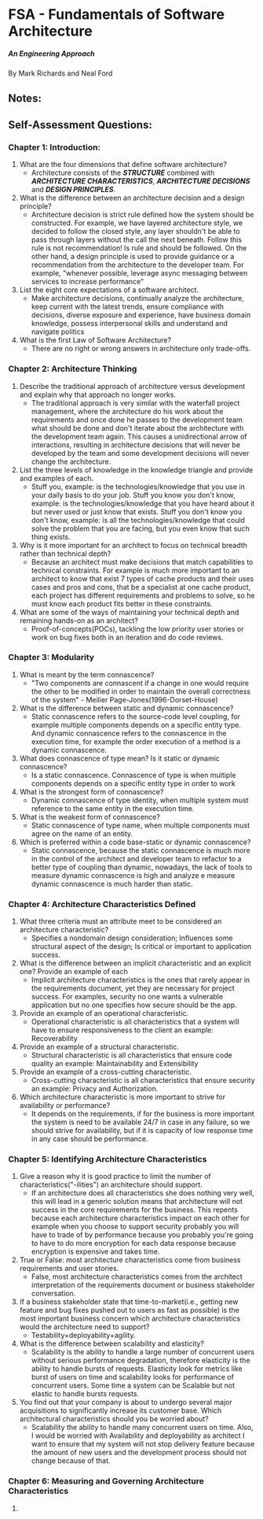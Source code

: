 # FSA - Fundamentals of Software Architecture 
##### An Engineering Approach

By Mark Richards and Neal Ford

## Notes:

## Self-Assessment Questions:

### Chapter 1: Introduction:
1. What are the four dimensions that define software architecture?
    - Architecture consists of the ***STRUCTURE*** combined with ***ARCHITECTURE CHARACTERISTICS***, ***ARCHITECTURE DECISIONS*** and ***DESIGN PRINCIPLES***.
2. What is the difference between an architecture decision and a design principle?
    - Architecture decision is strict rule defined how the system should be constructed. For example, we have layered architecture style, we decided to follow the closed style, any layer shouldn't be able to pass through layers without the call the next beneath. Follow this rule is not recommendation! Is rule and should be followed. On the other hand, a design principle is used to provide guidance or a recommendation from the architecture to the developer team. For example, "whenever possible, leverage async messaging between services to increase performance"
3. List the eight core expectations of a software architect.
    - Make architecture decisions, continually analyze the architecture, keep current with the latest trends, ensure compliance with decisions, diverse exposure and experience, have business domain knowledge, possess interpersonal skills and understand and navigate politics
4. What is the first Law of Software Architecture?
    - There are no right or wrong answers in architecture only trade-offs.
### Chapter 2: Architecture Thinking
1. Describe the traditional approach of architecture versus development and explain why that approach no longer works.
    - The traditional approach is very similar with the waterfall project management, where the architecture do his work about the requirements and once done he passes to the development team what should be done and don't iterate about the architecture with the development team again. This causes a unidirectional arrow of interactions, resulting in architecture decisions that will never be developed by the team and some development decisions will never change the architecture.
2. List the three levels of knowledge in the knowledge triangle and provide and examples of each.
    - Stuff you, example: is the technologies/knowledge that you use in your daily basis to do your job. Stuff you know you don't know, example: is the technologies/knowledge that you have heard about it but never used or just know that exists. Stuff you don't know you don't know, example: is all the technologies/knowledge that could solve the problem that you are facing, but you even know that such thing exists.
3. Why is it more important for an architect to focus on technical breadth rather than technical depth?
    - Because an architect must make decisions that match capabilities to technical constraints. For example is much more important to an architect to know that exist 7 types of cache products and their uses cases and pros and cons, that be a specialist at one cache product, each project has different requirements and problems to solve, so he must know each product fits better in these constraints.
4. What are some of the ways of maintaining your technical depth and remaining hands-on as an architect?
    - Proof-of-concepts(POCs), tackling the low priority user stories or work on bug fixes both in an iteration and do code reviews.
### Chapter 3: Modularity
1. What is meant by the term connascence?
    - "Two components are connascent if a change in one would require the other to be modified in order to maintain the overall correctness of the system" - Meilier Page-Jones(1996-Dorset-House)
2. What is the difference between static and dynamic connascence?
    - Static connascence refers to the source-code level coupling, for example multiple components depends on a specific entity type. And dynamic connascence refers to the connascence in the execution time, for example the order execution of a method is a dynamic connascence.
3. What does connascence of type mean? Is it static or dynamic connascence?
    - Is a static connascence. Connascence of type is when multiple components depends on a specific entity type in order to work
4. What is the strongest form of connascence?
    - Dynamic connascence of type identity, when multiple system must reference to the same entity in the execution time.
5. What is the weakest form of connascence?
    - Static connascence of type name, when multiple components must agree on the name of an entity.  
6. Which is preferred within a code base-static or dynamic connascence?
    - Static connascence, because the static connascence is much more in the control of the architect and developer team to refactor to a better type of coupling than dynamic, nowadays, the lack of tools to measure dynamic connascence is high and analyze e measure dynamic connascence is much harder than static.
### Chapter 4: Architecture Characteristics Defined
1. What three criteria must an attribute meet to be considered an architecture characteristic?
    - Specifies a nondomain design consideration; Influences some structural aspect of the design; Is critical or important to application success.
2. What is the difference between an implicit characteristic and an explicit one? Provide an example of each
    - Implicit architecture characteristics is the ones that rarely appear in the requirements document, yet they are necessary for project success. For examples, security no one wants a vulnerable application but no one specifies how secure should be the app.
3. Provide an example of an operational characteristic.
    - Operational characteristic is all characteristics that a system will have to ensure responsiveness to the client an example: Recoverability
4. Provide an example of a structural characteristic.
    - Structural characteristic is all characteristics that ensure code quality an example: Maintainability and Extensibility
5. Provide an example of a cross-cutting characteristic.
    - Cross-cutting characteristic is all characteristics that ensure security an example: Privacy and Authorization.
6. Which architecture characteristic is more important to strive for availability or performance?
    - It depends on the requirements, if for the business is more important the system is need to be available 24/7 in case in any failure, so we should strive for availability, but if it is capacity of low response time in any case should be performance.
### Chapter 5: Identifying Architecture Characteristics
1. Give a reason why it is good practice to limit the number of characteristics("-ilities") an architecture should support.
    - If an architecture does all characteristics she does nothing very well, this will lead in a generic solution means that architecture will not success in the core requirements for the business. This repents because each architecture characteristics impact on each other for example when you choose to support security probably you will have to trade of by performance because you probably you're going to have to do more encryption for each data response because encryption is expensive and takes time.
2. True or False: most architecture characteristics come from business requirements and user stories.
    - False, most architecture characteristics comes from the architect interpretation of the requirements document or business stakeholder conversation. 
3. If a business stakeholder state that time-to-market(i.e., getting new feature and bug fixes pushed out to users as fast as possible) is the most important business concern which architecture characteristics would the architecture need to support?
    - Testability+deployability+agility.
4. What is the difference between scalability and elasticity?
    - Scalability is the ability to handle a large number of concurrent users without serious performance degradation, therefore elasticity is the ability to handle bursts of requests. Elasticity look for metrics like burst of users on time and scalability looks for performance of concurrent users. Some time a system can be Scalable but not elastic to handle bursts requests.
5. You find out that your company is about to undergo several major acquisitions to significantly increase its customer base. Which architectural characteristics should you be worried about?
    - Scalability the ability to handle many concurrent users on time. Also, I would be worried with Availability and deployability as architect I want to ensure that my system will not stop delivery feature because the amount of new users and the development process should not change because of that.
### Chapter 6: Measuring and Governing Architecture Characteristics
1. 